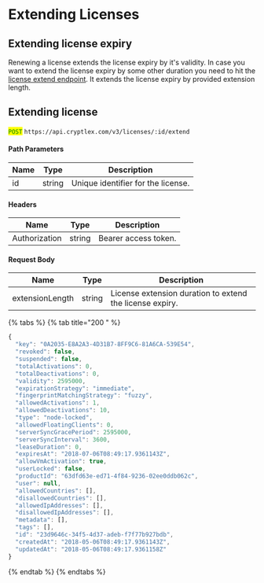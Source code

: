 # Extending Licenses

## Extending license expiry

Renewing a license extends the license expiry by it's validity. In case you want to extend the license expiry by some other duration you need to hit the [license extend endpoint](https://api.cryptlex.com/v3/docs#tag/Licenses/operation/ExtendLicense). It extends the license expiry by provided extension length.

## Extending license

<mark style="color:green;">`POST`</mark> `https://api.cryptlex.com/v3/licenses/:id/extend`

#### Path Parameters

| Name | Type   | Description                        |
| ---- | ------ | ---------------------------------- |
| id   | string | Unique identifier for the license. |

#### Headers

| Name          | Type   | Description          |
| ------------- | ------ | -------------------- |
| Authorization | string | Bearer access token. |

#### Request Body

| Name            | Type   | Description                                              |
| --------------- | ------ | -------------------------------------------------------- |
| extensionLength | string | License extension duration to extend the license expiry. |

{% tabs %}
{% tab title="200 " %}
```javascript
{
  "key": "0A2035-E8A2A3-4D31B7-8FF9C6-81A6CA-539E54",
  "revoked": false,
  "suspended": false,
  "totalActivations": 0,
  "totalDeactivations": 0,
  "validity": 2595000,
  "expirationStrategy": "immediate",
  "fingerprintMatchingStrategy": "fuzzy",
  "allowedActivations": 1,
  "allowedDeactivations": 10,
  "type": "node-locked",
  "allowedFloatingClients": 0,
  "serverSyncGracePeriod": 2595000,
  "serverSyncInterval": 3600,
  "leaseDuration": 0,
  "expiresAt": "2018-07-06T08:49:17.9361143Z",
  "allowVmActivation": true,
  "userLocked": false,
  "productId": "63dfd63e-ed71-4f84-9236-02ee0ddb062c",
  "user": null,
  "allowedCountries": [],
  "disallowedCountries": [],
  "allowedIpAddresses": [],
  "disallowedIpAddresses": [],
  "metadata": [],
  "tags": [],
  "id": "23d9646c-34f5-4d37-adeb-f7f77b927bdb",
  "createdAt": "2018-05-06T08:49:17.9361143Z",
  "updatedAt": "2018-05-06T08:49:17.9361158Z"
}
```
{% endtab %}
{% endtabs %}

